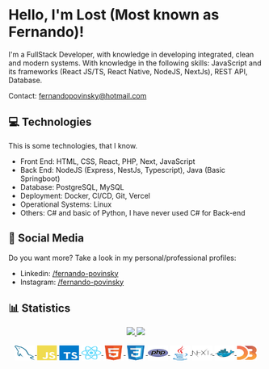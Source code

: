 # Hello, I'm Lost (Most known as Fernando)!

I'm a FullStack Developer, with knowledge in developing integrated, clean and modern systems. With knowledge in the following skills: JavaScript and its frameworks (React JS/TS, React Native, NodeJS, NextJs), REST API, Database.

Contact:
fernandopovinsky@hotmail.com


## :computer: Technologies
This is some technologies, that I know.

- Front End: HTML, CSS, React, PHP, Next, JavaScript
- Back End: NodeJS (Express, NestJs, Typescript), Java (Basic Springboot)
- Database: PostgreSQL, MySQL
- Deployment: Docker, CI/CD, Git, Vercel
- Operational Systems: Linux
- Others: C# and basic of Python, I have never used C# for Back-end

## :link: Social Media
Do you want more? Take a look in my personal/professional profiles:

- Linkedin: [/fernando-povinsky](https://www.linkedin.com/in/fernando-povinsky-439868169/)
- Instagram: [/fernando-povinsky](https://www.instagram.com/yloxt_/)

## :bar_chart: Statistics

<div align="center">
  <a href="https://github.com/yLost">
  <img height="180em" src="https://github-readme-stats.vercel.app/api?username=yLost&show_icons=true&theme=dark&include_all_commits=true&count_private=true"/>
  <img height="180em" src="https://github-readme-stats.vercel.app/api/top-langs/?username=yLost&layout=compact&langs_count=7&theme=dark"/>
</div>
<div align="center" style="display: inline_block"><br>
  <img align="center" alt="Lost-PHP" height="30" width="40" src="https://github.com/devicons/devicon/blob/master/icons/mysql/mysql-original.svg" />
  <img align="center" alt="Lost-Js" height="30" width="40" src="https://raw.githubusercontent.com/devicons/devicon/master/icons/javascript/javascript-plain.svg">
  <img align="center" alt="Lost-Ts" height="30" width="40" src="https://raw.githubusercontent.com/devicons/devicon/master/icons/typescript/typescript-plain.svg">
  <img align="center" alt="Lost-React" height="30" width="40" src="https://raw.githubusercontent.com/devicons/devicon/master/icons/react/react-original.svg">
  <img align="center" alt="Lost-HTML" height="30" width="40" src="https://raw.githubusercontent.com/devicons/devicon/master/icons/html5/html5-original.svg">
  <img align="center" alt="Lost-CSS" height="30" width="40" src="https://raw.githubusercontent.com/devicons/devicon/master/icons/css3/css3-original.svg">
  <img align="center" alt="Lost-PHP" height="30" width="40" src="https://github.com/devicons/devicon/blob/master/icons/php/php-original.svg" />
  <img align="center" alt="Lost-PHP" height="30" width="40" src="https://github.com/devicons/devicon/blob/master/icons/java/java-original.svg" />
  <img align="center" alt="Lost-NEXT" height="30" width="40" src="https://github.com/devicons/devicon/blob/master/icons/nextjs/nextjs-original-wordmark.svg" />
  <img align="center" alt="Lost-NEXT" height="30" width="40" src="https://github.com/devicons/devicon/blob/master/icons/docker/docker-original.svg" />
  <img align="center" alt="Lost-NEXT" height="30" width="40" src="https://github.com/devicons/devicon/blob/master/icons/d3js/d3js-original.svg" />
          
</div>
 
